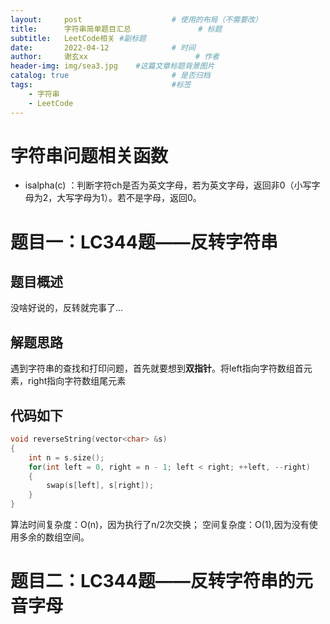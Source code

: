 ```yaml
---
layout:     post   				    # 使用的布局（不需要改）
title:      字符串简单题目汇总 				# 标题 
subtitle:   LeetCode相关 #副标题
date:       2022-04-12 				# 时间
author:     谢玄xx 						# 作者
header-img: img/sea3.jpg 	#这篇文章标题背景图片
catalog: true 						# 是否归档
tags:								#标签
    - 字符串
    - LeetCode
---
```


# 字符串问题相关函数

* isalpha(c) ：判断字符ch是否为英文字母，若为英文字母，返回非0（小写字母为2，大写字母为1）。若不是字母，返回0。  

# 题目一：LC344题——反转字符串

## 题目概述

没啥好说的，反转就完事了...

## 解题思路

遇到字符串的查找和打印问题，首先就要想到**双指针**。将left指向字符数组首元素，right指向字符数组尾元素

## 代码如下

```CPP
void reverseString(vector<char> &s)
{
    int n = s.size();
    for(int left = 0, right = n - 1; left < right; ++left, --right)
    {
        swap(s[left], s[right]);
    }
}
```

算法时间复杂度：O(n)，因为执行了n/2次交换；
空间复杂度：O(1),因为没有使用多余的数组空间。

# 题目二：LC344题——反转字符串的元音字母

